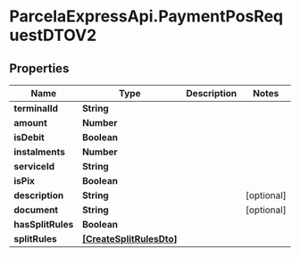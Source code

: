 # ParcelaExpressApi.PaymentPosRequestDTOV2

## Properties
Name | Type | Description | Notes
------------ | ------------- | ------------- | -------------
**terminalId** | **String** |  | 
**amount** | **Number** |  | 
**isDebit** | **Boolean** |  | 
**instalments** | **Number** |  | 
**serviceId** | **String** |  | 
**isPix** | **Boolean** |  | 
**description** | **String** |  | [optional] 
**document** | **String** |  | [optional] 
**hasSplitRules** | **Boolean** |  | 
**splitRules** | [**[CreateSplitRulesDto]**](CreateSplitRulesDto.md) |  | 
